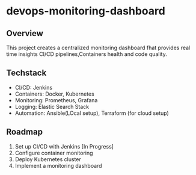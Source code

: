 # devops-monitoring-dashboard

## Overview
This project creates a centralized monitoring dashboard fhat provides real time insights CI/CD pipelines,Containers health and code quality.

## Techstack
- CI/CD: Jenkins
- Containers: Docker, Kubernetes
- Monitoring: Prometheus, Grafana
- Logging: Elastic Search Stack
- Automation: Ansible(LOcal setup), Terraform (for cloud setup)

## Roadmap
1. Set up CI/CD with Jenkins [In Progress]
2. Configure container monitoring
3. Deploy Kubernetes cluster
4. Implement a monitoring dashboard